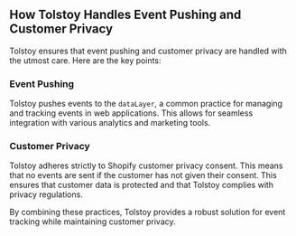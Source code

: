 ## How Tolstoy Handles Event Pushing and Customer Privacy

Tolstoy ensures that event pushing and customer privacy are handled with the utmost care. Here are the key points:

### Event Pushing
Tolstoy pushes events to the `dataLayer`, a common practice for managing and tracking events in web applications. This allows for seamless integration with various analytics and marketing tools.

### Customer Privacy
Tolstoy adheres strictly to Shopify customer privacy consent. This means that no events are sent if the customer has not given their consent. This ensures that customer data is protected and that Tolstoy complies with privacy regulations.

By combining these practices, Tolstoy provides a robust solution for event tracking while maintaining customer privacy.